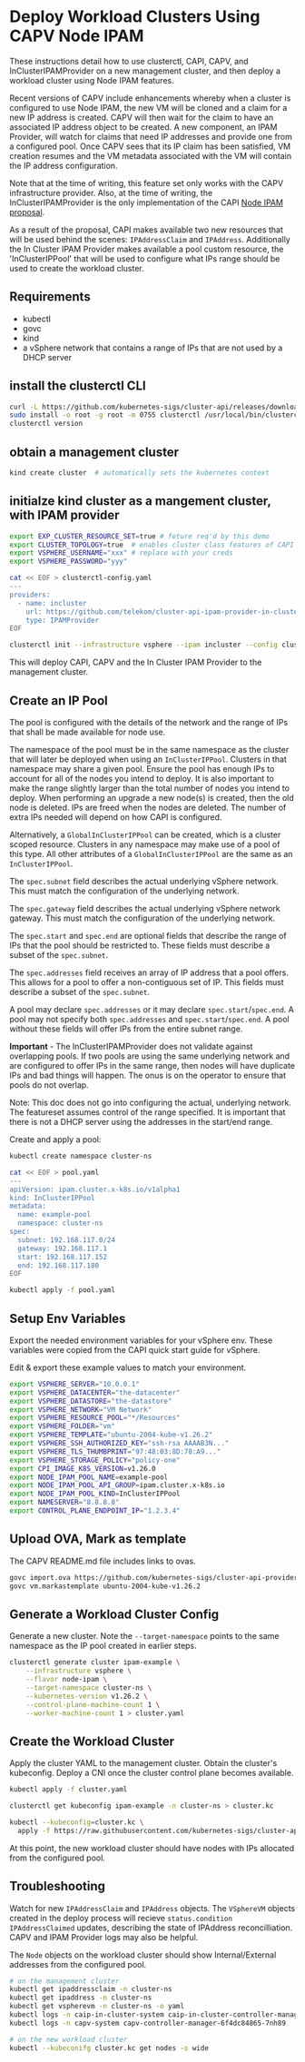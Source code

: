 # Deploy Workload Clusters Using CAPV Node IPAM

These instructions detail how to use clusterctl, CAPI, CAPV, and
InClusterIPAMProvider on a new management cluster, and then deploy a workload
cluster using Node IPAM features.

Recent versions of CAPV include enhancements whereby when a cluster is
configured to use Node IPAM, the new VM will be cloned and a claim for a new IP
address is created. CAPV will then wait for the claim to have an associated IP
address object to be created. A new component, an IPAM Provider, will watch for
claims that need IP addresses and provide one from a configured pool. Once CAPV
sees that its IP claim has been satisfied, VM creation resumes and the VM
metadata associated with the VM will contain the IP address configuration.

Note that at the time of writing, this feature set only works with the CAPV
infrastructure provider. Also, at the time of writing, the
InClusterIPAMProvider is the only implementation of the CAPI [Node IPAM
proposal](https://github.com/kubernetes-sigs/cluster-api/blob/main/docs/proposals/20220125-ipam-integration.md).

As a result of the proposal, CAPI makes available two new resources that will
be used behind the scenes: `IPAddressClaim` and `IPAddress`. Additionally the
In Cluster IPAM Provider makes available a pool custom resource, the
'InClusterIPPool' that will be used to configure what IPs range should be used
to create the workload cluster.

## Requirements

- kubectl
- govc
- kind
- a vSphere network that contains a range of IPs that are not used by a DHCP
  server

## install the clusterctl CLI

```bash
curl -L https://github.com/kubernetes-sigs/cluster-api/releases/download/v1.3.3/clusterctl-linux-amd64 -o clusterctl
sudo install -o root -g root -m 0755 clusterctl /usr/local/bin/clusterctl
clusterctl version
```

## obtain a management cluster

```bash
kind create cluster  # automatically sets the kubernetes context
```

## initialze kind cluster as a mangement cluster, with IPAM provider

```bash
export EXP_CLUSTER_RESOURCE_SET=true # feture req'd by this demo
export CLUSTER_TOPOLOGY=true  # enables cluster class features of CAPI
export VSPHERE_USERNAME="xxx" # replace with your creds
export VSPHERE_PASSWORD="yyy"
```

```bash
cat << EOF > clusterctl-config.yaml
---
providers:
  - name: incluster
    url: https://github.com/telekom/cluster-api-ipam-provider-in-cluster/releases/latest/ipam-components.yaml
    type: IPAMProvider
EOF

clusterctl init --infrastructure vsphere --ipam incluster --config clusterctl-config.yaml
```

This will deploy CAPI, CAPV and the In Cluster IPAM Provider to the
management cluster.

## Create an IP Pool

The pool is configured with the details of the network and the range of IPs
that shall be made available for node use.

The namespace of the pool must be in the same namespace as the cluster that
will later be deployed when using an `InClusterIPPool`. Clusters in that
namespace may share a given pool. Ensure the pool has enough IPs to account for
all of the nodes you intend to deploy. It is also important to make the range
slightly larger than the total number of nodes you intend to deploy. When
performing an upgrade a new node(s) is created, then the old node is deleted.
IPs are freed when the nodes are deleted. The number of extra IPs needed will
depend on how CAPI is configured.

Alternatively, a `GlobalInClusterIPPool` can be created, which is a cluster
scoped resource. Clusters in any namespace may make use of a pool of this type.
All other attributes of a `GlobalInClusterIPPool` are the same as an
`InClusterIPPool`.

The `spec.subnet` field describes the actual underlying vSphere network. This
must match the configuration of the underlying network.

The `spec.gateway` field describes the actual underlying vSphere network
gateway. This must match the configuration of the underlying network.

The `spec.start` and `spec.end` are optional fields that describe the range of
IPs that the pool should be restricted to. These fields must describe a subset
of the `spec.subnet`.

The `spec.addresses` field receives an array of IP address that a pool offers.
This allows for a pool to offer a non-contiguous set of IP. This fields must
describe a subset of the `spec.subnet`.

A pool may declare `spec.addresses` or it may declare `spec.start`/`spec.end`.
A pool may not specify both `spec.addresses` and `spec.start`/`spec.end`. A
pool without these fields will offer IPs from the entire subnet range.

**Important** - The InClusterIPAMProvider does not validate against overlapping
pools. If two pools are using the same underlying network and are configured to
offer IPs in the same range, then nodes will have duplicate IPs and bad things
will happen. The onus is on the operator to ensure that pools do not overlap.

Note: This doc does not go into configuring the actual, underlying network. The
featureset assumes control of the range specified. It is important that there
is not a DHCP server using the addresses in the start/end range.

Create and apply a pool:

```bash
kubectl create namespace cluster-ns

cat << EOF > pool.yaml
---
apiVersion: ipam.cluster.x-k8s.io/v1alpha1
kind: InClusterIPPool
metadata:
  name: example-pool
  namespace: cluster-ns
spec:
  subnet: 192.168.117.0/24
  gateway: 192.168.117.1
  start: 192.168.117.152
  end: 192.168.117.180
EOF

kubectl apply -f pool.yaml
```

## Setup Env Variables

Export the needed environment variables for your vSphere env.
These variables were copied from the CAPI quick start guide for vSphere.

Edit & export these example values to match your environment.

```bash
export VSPHERE_SERVER="10.0.0.1"
export VSPHERE_DATACENTER="the-datacenter"
export VSPHERE_DATASTORE="the-datastore"
export VSPHERE_NETWORK="VM Network"
export VSPHERE_RESOURCE_POOL="*/Resources"
export VSPHERE_FOLDER="vm"
export VSPHERE_TEMPLATE="ubuntu-2004-kube-v1.26.2"
export VSPHERE_SSH_AUTHORIZED_KEY="ssh-rsa AAAAB3N..."
export VSPHERE_TLS_THUMBPRINT="97:48:03:8D:78:A9..."
export VSPHERE_STORAGE_POLICY="policy-one"
export CPI_IMAGE_K8S_VERSION=v1.26.0
export NODE_IPAM_POOL_NAME=example-pool
export NODE_IPAM_POOL_API_GROUP=ipam.cluster.x-k8s.io
export NODE_IPAM_POOL_KIND=InClusterIPPool
export NAMESERVER="8.8.8.8"
export CONTROL_PLANE_ENDPOINT_IP="1.2.3.4"
```

## Upload OVA, Mark as template

The CAPV README.md file includes links to ovas.

```bash
govc import.ova https://github.com/kubernetes-sigs/cluster-api-provider-vsphere/releases/download/templates%2Fv1.26.2/ubuntu-2004-kube-v1.26.2.ova
govc vm.markastemplate ubuntu-2004-kube-v1.26.2
```

## Generate a Workload Cluster Config

Generate a new cluster. Note the `--target-namespace` points
to the same namespace as the IP pool created in earlier steps.

```bash
clusterctl generate cluster ipam-example \
    --infrastructure vsphere \
    --flavor node-ipam \
    --target-namespace cluster-ns \
    --kubernetes-version v1.26.2 \
    --control-plane-machine-count 1 \
    --worker-machine-count 1 > cluster.yaml
```

## Create the Workload Cluster

Apply the cluster YAML to the management cluster. Obtain the cluster's
kubeconfig. Deploy a CNI once the cluster control plane becomes available.

```bash
kubectl apply -f cluster.yaml

clusterctl get kubeconfig ipam-example -n cluster-ns > cluster.kc

kubectl --kubeconfig=cluster.kc \
  apply -f https://raw.githubusercontent.com/kubernetes-sigs/cluster-api-provider-azure/main/templates/addons/calico.yaml
```

At this point, the new workload cluster should have nodes with IPs allocated
from the configured pool.

## Troubleshooting

Watch for new `IPAddressClaim` and `IPAddress` objects. The `VSphereVM` objects
created in the deploy process will recieve `status.condition`
`IPAddressClaimed` updates, describing the state of IPAddress reconcilliation.
CAPV and IPAM Provider logs may also be helpful.

The `Node` objects on the workload cluster should show Internal/External
addresses from the configured pool.

```bash
# on the management cluster
kubectl get ipaddressclaim -n cluster-ns
kubectl get ipaddress -n cluster-ns
kubectl get vspherevm -n cluster-ns -o yaml
kubectl logs -n caip-in-cluster-system caip-in-cluster-controller-manager-bc6ffd66-hp6jm
kubectl logs -n capv-system capv-controller-manager-6f4dc84865-7nh89

# on the new workload cluster
kubectl --kubeconifg cluster.kc get nodes -o wide
```
